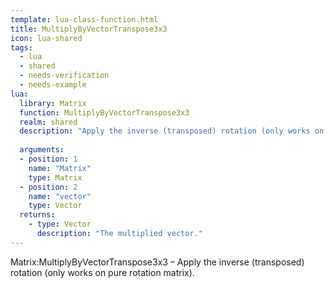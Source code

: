 ```yaml
---
template: lua-class-function.html
title: MultiplyByVectorTranspose3x3
icon: lua-shared
tags:
  - lua
  - shared
  - needs-verification
  - needs-example
lua:
  library: Matrix
  function: MultiplyByVectorTranspose3x3
  realm: shared
  description: "Apply the inverse (transposed) rotation (only works on pure rotation matrix)."
  
  arguments:
  - position: 1
    name: "Matrix"
    type: Matrix
  - position: 2
    name: "vector"
    type: Vector
  returns:
    - type: Vector
      description: "The multiplied vector."
---
```


<div class="lua__search__keywords">
Matrix:MultiplyByVectorTranspose3x3 &#x2013; Apply the inverse (transposed) rotation (only works on pure rotation matrix).
</div>
